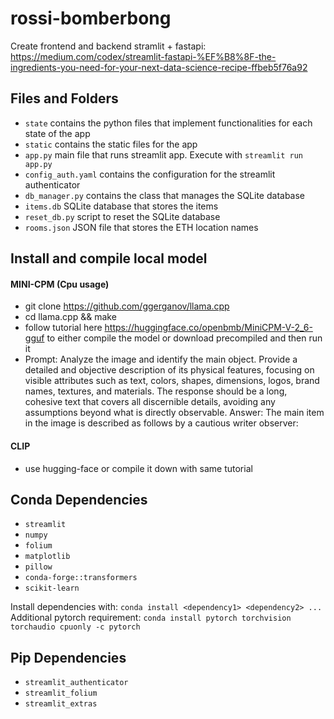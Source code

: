 # rossi-bomberbong

Create frontend and backend stramlit + fastapi: https://medium.com/codex/streamlit-fastapi-%EF%B8%8F-the-ingredients-you-need-for-your-next-data-science-recipe-ffbeb5f76a92

<!-- List files folders and what they are for -->
## Files and Folders
- `state` contains the python files that implement functionalities for each state of the app
- `static` contains the static files for the app
- `app.py` main file that runs streamlit app. Execute with `streamlit run app.py`
- `config_auth.yaml` contains the configuration for the streamlit authenticator
- `db_manager.py` contains the class that manages the SQLite database
- `items.db` SQLite database that stores the items
- `reset_db.py` script to reset the SQLite database
- `rooms.json` JSON file that stores the ETH location names

## Install and compile local model
#### MINI-CPM (Cpu usage)
- git clone https://github.com/ggerganov/llama.cpp
- cd llama.cpp && make
- follow tutorial here https://huggingface.co/openbmb/MiniCPM-V-2_6-gguf to either compile the model or download precompiled and then run it
- Prompt: Analyze the image and identify the main object. Provide a detailed and objective description of its physical features, focusing on visible attributes such as text, colors, shapes, dimensions, logos, brand names, textures, and materials. The response should be a long, cohesive text that covers all discernible details, avoiding any assumptions beyond what is directly observable.
Answer: The main item in the image is described as follows by a cautious writer observer: 
#### CLIP
- use hugging-face or compile it down with same tutorial


## Conda Dependencies
- `streamlit`
- `numpy `
- `folium`
- `matplotlib`
- `pillow`
- `conda-forge::transformers`
- `scikit-learn`

Install dependencies with:
`conda install <dependency1> <dependency2> ...`
Additional pytorch requirement:
`conda install pytorch torchvision torchaudio cpuonly -c pytorch`

## Pip Dependencies
- `streamlit_authenticator`	
- `streamlit_folium`
- `streamlit_extras`
